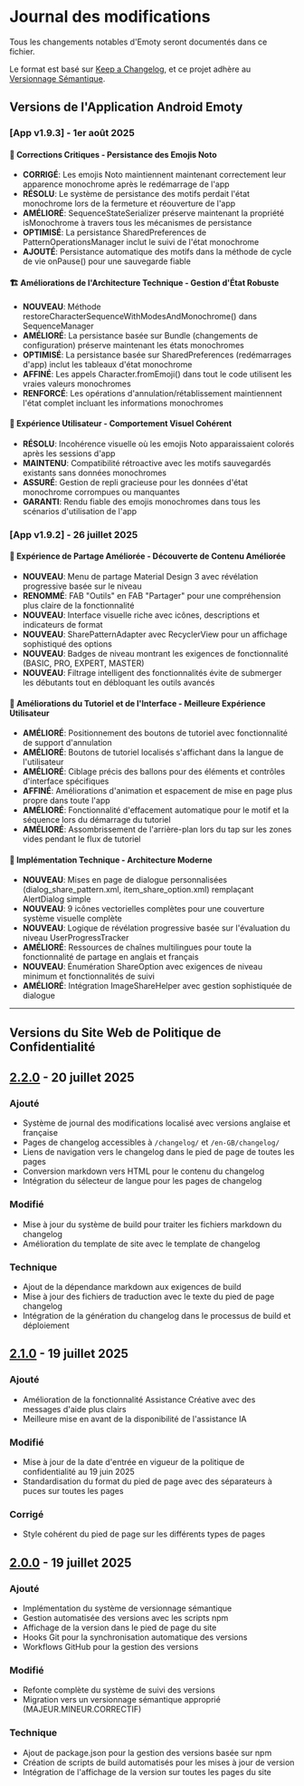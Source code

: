 # Journal des modifications

Tous les changements notables d'Emoty seront documentés dans ce fichier.

Le format est basé sur [Keep a Changelog](https://keepachangelog.com/fr/1.0.0/),
et ce projet adhère au [Versionnage Sémantique](https://semver.org/lang/fr/).

## Versions de l'Application Android Emoty

### [App v1.9.3] - 1er août 2025

#### 🔧 Corrections Critiques - Persistance des Emojis Noto
- **CORRIGÉ**: Les emojis Noto maintiennent maintenant correctement leur apparence monochrome après le redémarrage de l'app
- **RÉSOLU**: Le système de persistance des motifs perdait l'état monochrome lors de la fermeture et réouverture de l'app
- **AMÉLIORÉ**: SequenceStateSerializer préserve maintenant la propriété isMonochrome à travers tous les mécanismes de persistance
- **OPTIMISÉ**: La persistance SharedPreferences de PatternOperationsManager inclut le suivi de l'état monochrome
- **AJOUTÉ**: Persistance automatique des motifs dans la méthode de cycle de vie onPause() pour une sauvegarde fiable

#### 🏗️ Améliorations de l'Architecture Technique - Gestion d'État Robuste
- **NOUVEAU**: Méthode restoreCharacterSequenceWithModesAndMonochrome() dans SequenceManager
- **AMÉLIORÉ**: La persistance basée sur Bundle (changements de configuration) préserve maintenant les états monochromes
- **OPTIMISÉ**: La persistance basée sur SharedPreferences (redémarrages d'app) inclut les tableaux d'état monochrome
- **AFFINÉ**: Les appels Character.fromEmoji() dans tout le code utilisent les vraies valeurs monochromes
- **RENFORCÉ**: Les opérations d'annulation/rétablissement maintiennent l'état complet incluant les informations monochromes

#### 🎯 Expérience Utilisateur - Comportement Visuel Cohérent
- **RÉSOLU**: Incohérence visuelle où les emojis Noto apparaissaient colorés après les sessions d'app
- **MAINTENU**: Compatibilité rétroactive avec les motifs sauvegardés existants sans données monochromes
- **ASSURÉ**: Gestion de repli gracieuse pour les données d'état monochrome corrompues ou manquantes
- **GARANTI**: Rendu fiable des emojis monochromes dans tous les scénarios d'utilisation de l'app

### [App v1.9.2] - 26 juillet 2025

#### 🎯 Expérience de Partage Améliorée - Découverte de Contenu Améliorée
- **NOUVEAU**: Menu de partage Material Design 3 avec révélation progressive basée sur le niveau
- **RENOMMÉ**: FAB "Outils" en FAB "Partager" pour une compréhension plus claire de la fonctionnalité
- **NOUVEAU**: Interface visuelle riche avec icônes, descriptions et indicateurs de format
- **NOUVEAU**: SharePatternAdapter avec RecyclerView pour un affichage sophistiqué des options
- **NOUVEAU**: Badges de niveau montrant les exigences de fonctionnalité (BASIC, PRO, EXPERT, MASTER)
- **NOUVEAU**: Filtrage intelligent des fonctionnalités évite de submerger les débutants tout en débloquant les outils avancés

#### 🎨 Améliorations du Tutoriel et de l'Interface - Meilleure Expérience Utilisateur
- **AMÉLIORÉ**: Positionnement des boutons de tutoriel avec fonctionnalité de support d'annulation
- **AMÉLIORÉ**: Boutons de tutoriel localisés s'affichant dans la langue de l'utilisateur
- **AMÉLIORÉ**: Ciblage précis des ballons pour des éléments et contrôles d'interface spécifiques
- **AFFINÉ**: Améliorations d'animation et espacement de mise en page plus propre dans toute l'app
- **AMÉLIORÉ**: Fonctionnalité d'effacement automatique pour le motif et la séquence lors du démarrage du tutoriel
- **AMÉLIORÉ**: Assombrissement de l'arrière-plan lors du tap sur les zones vides pendant le flux de tutoriel

#### 🔧 Implémentation Technique - Architecture Moderne
- **NOUVEAU**: Mises en page de dialogue personnalisées (dialog_share_pattern.xml, item_share_option.xml) remplaçant AlertDialog simple
- **NOUVEAU**: 9 icônes vectorielles complètes pour une couverture système visuelle complète
- **NOUVEAU**: Logique de révélation progressive basée sur l'évaluation du niveau UserProgressTracker
- **AMÉLIORÉ**: Ressources de chaînes multilingues pour toute la fonctionnalité de partage en anglais et français
- **NOUVEAU**: Énumération ShareOption avec exigences de niveau minimum et fonctionnalités de suivi
- **AMÉLIORÉ**: Intégration ImageShareHelper avec gestion sophistiquée de dialogue

---

## Versions du Site Web de Politique de Confidentialité

## [2.2.0] - 20 juillet 2025

### Ajouté
- Système de journal des modifications localisé avec versions anglaise et française
- Pages de changelog accessibles à `/changelog/` et `/en-GB/changelog/`
- Liens de navigation vers le changelog dans le pied de page de toutes les pages
- Conversion markdown vers HTML pour le contenu du changelog
- Intégration du sélecteur de langue pour les pages de changelog

### Modifié
- Mise à jour du système de build pour traiter les fichiers markdown du changelog
- Amélioration du template de site avec le template de changelog

### Technique
- Ajout de la dépendance markdown aux exigences de build
- Mise à jour des fichiers de traduction avec le texte du pied de page changelog
- Intégration de la génération du changelog dans le processus de build et déploiement

## [2.1.0] - 19 juillet 2025

### Ajouté
- Amélioration de la fonctionnalité Assistance Créative avec des messages d'aide plus clairs
- Meilleure mise en avant de la disponibilité de l'assistance IA

### Modifié
- Mise à jour de la date d'entrée en vigueur de la politique de confidentialité au 19 juin 2025
- Standardisation du format du pied de page avec des séparateurs à puces sur toutes les pages

### Corrigé
- Style cohérent du pied de page sur les différents types de pages

## [2.0.0] - 19 juillet 2025

### Ajouté
- Implémentation du système de versionnage sémantique
- Gestion automatisée des versions avec les scripts npm
- Affichage de la version dans le pied de page du site
- Hooks Git pour la synchronisation automatique des versions
- Workflows GitHub pour la gestion des versions

### Modifié
- Refonte complète du système de suivi des versions
- Migration vers un versionnage sémantique approprié (MAJEUR.MINEUR.CORRECTIF)

### Technique
- Ajout de package.json pour la gestion des versions basée sur npm
- Création de scripts de build automatisés pour les mises à jour de version
- Intégration de l'affichage de la version sur toutes les pages du site

[2.2.0]: https://github.com/carcher54321/emoty-privacy-policy/compare/v2.1.0...v2.2.0
[2.1.0]: https://github.com/carcher54321/emoty-privacy-policy/compare/v2.0.0...v2.1.0
[2.0.0]: https://github.com/carcher54321/emoty-privacy-policy/releases/tag/v2.0.0